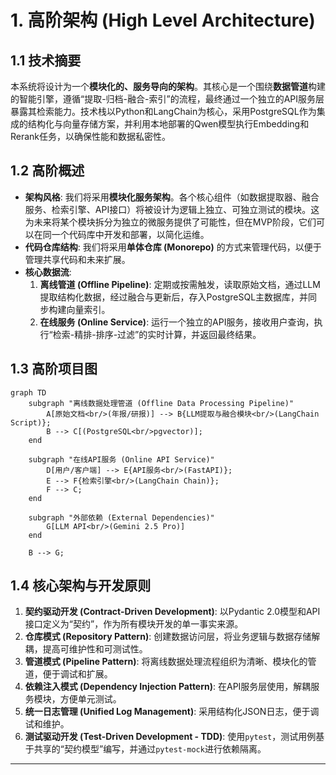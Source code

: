 # **1. 高阶架构 (High Level Architecture)**

## **1.1 技术摘要**

本系统将设计为一个**模块化的、服务导向的架构**。其核心是一个围绕**数据管道**构建的智能引擎，遵循“提取-归档-融合-索引”的流程，最终通过一个独立的API服务层暴露其检索能力。技术栈以Python和LangChain为核心，采用PostgreSQL作为集成的结构化与向量存储方案，并利用本地部署的Qwen模型执行Embedding和Rerank任务，以确保性能和数据私密性。

## **1.2 高阶概述**

  * **架构风格**: 我们将采用**模块化服务架构**。各个核心组件（如数据提取器、融合服务、检索引擎、API接口）将被设计为逻辑上独立、可独立测试的模块。这为未来将某个模块拆分为独立的微服务提供了可能性，但在MVP阶段，它们可以在同一个代码库中开发和部署，以简化运维。
  * **代码仓库结构**: 我们将采用**单体仓库 (Monorepo)** 的方式来管理代码，以便于管理共享代码和未来扩展。
  * **核心数据流**:
    1.  **离线管道 (Offline Pipeline)**: 定期或按需触发，读取原始文档，通过LLM提取结构化数据，经过融合与更新后，存入PostgreSQL主数据库，并同步构建向量索引。
    2.  **在线服务 (Online Service)**: 运行一个独立的API服务，接收用户查询，执行“检索-精排-排序-过滤”的实时计算，并返回最终结果。

## **1.3 高阶项目图**

```mermaid
graph TD
    subgraph "离线数据处理管道 (Offline Data Processing Pipeline)"
        A[原始文档<br/>(年报/研报)] --> B{LLM提取与融合模块<br/>(LangChain Script)};
        B --> C[(PostgreSQL<br/>pgvector)];
    end

    subgraph "在线API服务 (Online API Service)"
        D[用户/客户端] --> E{API服务<br/>(FastAPI)};
        E --> F{检索引擎<br/>(LangChain Chain)};
        F --> C;
    end

    subgraph "外部依赖 (External Dependencies)"
        G[LLM API<br/>(Gemini 2.5 Pro)]
    end

    B --> G;
```

## **1.4 核心架构与开发原则**

1.  **契约驱动开发 (Contract-Driven Development)**: 以Pydantic 2.0模型和API接口定义为“契约”，作为所有模块开发的单一事实来源。
2.  **仓库模式 (Repository Pattern)**: 创建数据访问层，将业务逻辑与数据存储解耦，提高可维护性和可测试性。
3.  **管道模式 (Pipeline Pattern)**: 将离线数据处理流程组织为清晰、模块化的管道，便于调试和扩展。
4.  **依赖注入模式 (Dependency Injection Pattern)**: 在API服务层使用，解耦服务模块，方便单元测试。
5.  **统一日志管理 (Unified Log Management)**: 采用结构化JSON日志，便于调试和维护。
6.  **测试驱动开发 (Test-Driven Development - TDD)**: 使用`pytest`，测试用例基于共享的“契约模型”编写，并通过`pytest-mock`进行依赖隔离。

-----
